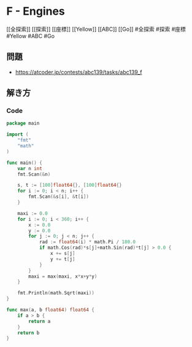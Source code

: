 # F - Engines
[[全探索]] [[探索]] [[座標]] [[Yellow]] [[ABC]] [[Go]]
#全探索 #探索 #座標 #Yellow #ABC #Go 

## 問題
- https://atcoder.jp/contests/abc139/tasks/abc139_f

## 解き方
### Code
```go
package main

import (
	"fmt"
	"math"
)

func main() {
	var n int
	fmt.Scan(&n)

	s, t := [100]float64{}, [100]float64{}
	for i := 0; i < n; i++ {
		fmt.Scan(&s[i], &t[i])
	}

	maxi := 0.0
	for i := 0; i < 360; i++ {
		x := 0.0
		y := 0.0
		for j := 0; j < n; j++ {
			rad := float64(i) * math.Pi / 180.0
			if math.Cos(rad)*s[j]+math.Sin(rad)*t[j] > 0.0 {
				x += s[j]
				y += t[j]
			}
		}
		maxi = max(maxi, x*x+y*y)
	}

	fmt.Println(math.Sqrt(maxi))
}

func max(a, b float64) float64 {
	if a > b {
		return a
	}
	return b
}
```